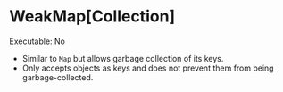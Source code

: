 # WeakMap[Collection]

Executable: No

- Similar to `Map` but allows garbage collection of its keys.
- Only accepts objects as keys and does not prevent them from being garbage-collected.
